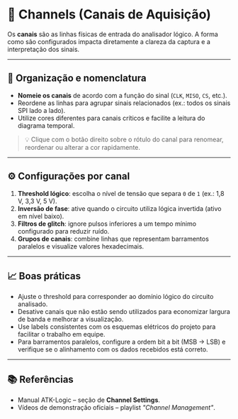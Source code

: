 # 🧵 Channels (Canais de Aquisição)

Os **canais** são as linhas físicas de entrada do analisador lógico. A forma como são configurados impacta diretamente a clareza da captura e a interpretação dos sinais.

---

## 🧭 Organização e nomenclatura

- **Nomeie os canais** de acordo com a função do sinal (`CLK`, `MISO`, `CS`, etc.).
- Reordene as linhas para agrupar sinais relacionados (ex.: todos os sinais SPI lado a lado).
- Utilize cores diferentes para canais críticos e facilite a leitura do diagrama temporal.

> 💡 Clique com o botão direito sobre o rótulo do canal para renomear, reordenar ou alterar a cor rapidamente.

---

## ⚙️ Configurações por canal

1. **Threshold lógico**: escolha o nível de tensão que separa `0` de `1` (ex.: 1,8 V, 3,3 V, 5 V).
2. **Inversão de fase**: ative quando o circuito utiliza lógica invertida (ativo em nível baixo).
3. **Filtros de glitch**: ignore pulsos inferiores a um tempo mínimo configurado para reduzir ruído.
4. **Grupos de canais**: combine linhas que representam barramentos paralelos e visualize valores hexadecimais.

---

## 📈 Boas práticas

- Ajuste o threshold para corresponder ao domínio lógico do circuito analisado.
- Desative canais que não estão sendo utilizados para economizar largura de banda e melhorar a visualização.
- Use labels consistentes com os esquemas elétricos do projeto para facilitar o trabalho em equipe.
- Para barramentos paralelos, configure a ordem bit a bit (MSB → LSB) e verifique se o alinhamento com os dados recebidos está correto.

---

## 📚 Referências

- Manual ATK-Logic – seção de **Channel Settings**.
- Vídeos de demonstração oficiais – playlist *"Channel Management"*.
